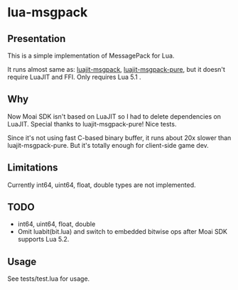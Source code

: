 # lua-msgpack

## Presentation

This is a simple implementation of MessagePack for Lua.

It runs almost same as:
[luajit-msgpack](https://github.com/catwell/luajit-msgpack),
[luajit-msgpack-pure](https://github.com/catwell/luajit-msgpack-pure),
but it doesn't require LuaJIT and FFI. Only requires Lua 5.1 .

## Why
Now Moai SDK isn't based on LuaJIT so I had to delete dependencies on LuaJIT.
Special thanks to luajit-msgpack-pure! Nice tests.

Since it's not using fast C-based binary buffer,
it runs about 20x slower than luajit-msgpack-pure.
But it's totally enough for client-side game dev.


## Limitations
Currently int64, uint64, float, double types are not implemented.


## TODO

- int64, uint64, float, double
- Omit luabit(bit.lua) and switch to embedded bitwise ops after Moai SDK supports Lua 5.2.

## Usage

See tests/test.lua for usage.

